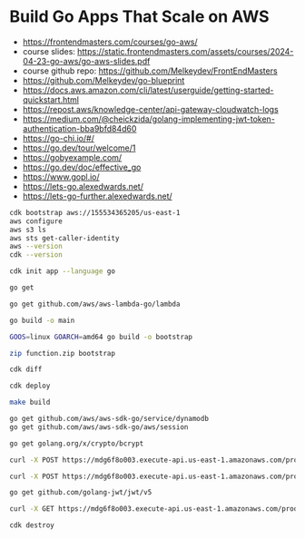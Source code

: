 # Build Go Apps That Scale on AWS

* <https://frontendmasters.com/courses/go-aws/>
* course slides: <https://static.frontendmasters.com/assets/courses/2024-04-23-go-aws/go-aws-slides.pdf>
* course github repo: <https://github.com/Melkeydev/FrontEndMasters>
* <https://github.com/Melkeydev/go-blueprint>
* <https://docs.aws.amazon.com/cli/latest/userguide/getting-started-quickstart.html>
* <https://repost.aws/knowledge-center/api-gateway-cloudwatch-logs>
* <https://medium.com/@cheickzida/golang-implementing-jwt-token-authentication-bba9bfd84d60>
* <https://go-chi.io/#/>
* <https://go.dev/tour/welcome/1>
* <https://gobyexample.com/>
* <https://go.dev/doc/effective_go>
* <https://www.gopl.io/>
* <https://lets-go.alexedwards.net/>
* <https://lets-go-further.alexedwards.net/>

```bash
cdk bootstrap aws://155534365205/us-east-1
aws configure
aws s3 ls
aws sts get-caller-identity
aws --version
cdk --version
```

```bash
cdk init app --language go
```

```bash
go get
```

```bash
go get github.com/aws/aws-lambda-go/lambda
```

```bash
go build -o main
```

```bash
GOOS=linux GOARCH=amd64 go build -o bootstrap
```

```bash
zip function.zip bootstrap
```

```bash
cdk diff
```

```bash
cdk deploy
```

```bash
make build
```

```bash
go get github.com/aws/aws-sdk-go/service/dynamodb
go get github.com/aws/aws-sdk-go/aws/session

```

```bash
go get golang.org/x/crypto/bcrypt
```

```bash
curl -X POST https://mdg6f8o003.execute-api.us-east-1.amazonaws.com/prod/register -H "Content-Type: application/json" -d '{"username":"marcG", "password":"ilovePrime"}'

curl -X POST https://mdg6f8o003.execute-api.us-east-1.amazonaws.com/prod/login -H "Content-Type: application/json" -d '{"username":"marcG", "password":"ilovePrime"}'
```

```bash
go get github.com/golang-jwt/jwt/v5
```

```bash
curl -X GET https://mdg6f8o003.execute-api.us-east-1.amazonaws.com/prod/protected -H "Content-Type: application/json" -H "Authorization: Bearer eyJhbGciOiJIUzI1NiIsInR5cCI6IkpXVCJ9.eyJleHBpcmVzIjoxNzE0MzQ0N"
```

```bash
cdk destroy
```